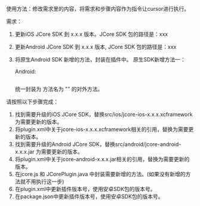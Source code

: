 
使用方法：修改需求里的内容，将需求和步骤内容作为指令让cursor进行执行。


需求：
1. 更新iOS JCore SDK 到 x.x.x 版本。JCore SDK 包的路径是：xxx
2. 更新Android JCore SDK 到 x.x.x 版本, JCore SDK 包的路径是：xxx
3. 将原生Android SDK 新增的方法，封装在插件中。
   原生SDK新增方法一：
   
   Android:
   
   ```
   ```
   
    统一封装为 方法名为 "" 的对外方法。
    

请按照以下步骤完成：

1. 找到需要升级的iOS JCore SDK，替换src/ios/jcore-ios-x.x.x.xcframework 为需要更新的版本。
2. 将plugin.xml中关于jcore-ios-x.x.x.xcframework相关的引用，替换为需要更新的版本。
3. 找到需要升级的Android JCore SDK，替换src/android/jcore-android-x.x.x.jar 为需要更新的版本。
4. 将plugin.xml中关于jcore-android-x.x.x.jar相关的引用，替换为需要更新的版本。
5. 在jcore.js 和 JCorePlugin.java 中封装需要新增的方法。(如果没有新增的方法就不用执行这一步)
6. 在plugin.xml中更新插件版本号，使用安卓SDK包的版本号。
7. 在package.json中更新插件版本号，使用安卓SDK包的版本号。



